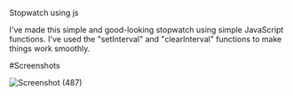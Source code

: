 Stopwatch using js

I've made this simple and good-looking stopwatch using simple JavaScript functions. I've used the "setInterval" and "clearInterval" functions to make things work smoothly.

#Screenshots

![Screenshot (487)](https://github.com/iamharsh42/my-javascript-journey/assets/90254587/bcf1f98a-df55-484b-8440-c592e371af9d)
